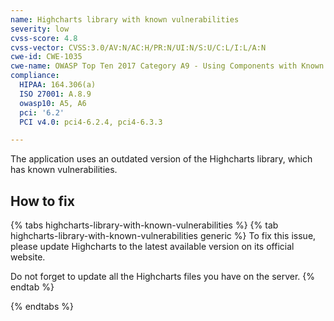 ```yaml
---
name: Highcharts library with known vulnerabilities
severity: low
cvss-score: 4.8
cvss-vector: CVSS:3.0/AV:N/AC:H/PR:N/UI:N/S:U/C:L/I:L/A:N
cwe-id: CWE-1035
cwe-name: OWASP Top Ten 2017 Category A9 - Using Components with Known Vulnerabilities
compliance:
  HIPAA: 164.306(a)
  ISO 27001: A.8.9
  owasp10: A5, A6
  pci: '6.2'
  PCI v4.0: pci4-6.2.4, pci4-6.3.3

---            
```


The application uses an outdated version of the Highcharts library, which has known vulnerabilities.

## How to fix

{% tabs highcharts-library-with-known-vulnerabilities %}
{% tab highcharts-library-with-known-vulnerabilities generic %}
To fix this issue, please update Highcharts to the latest available version on its official website.

Do not forget to update all the Highcharts files you have on the server.
{% endtab %}

{% endtabs %}
